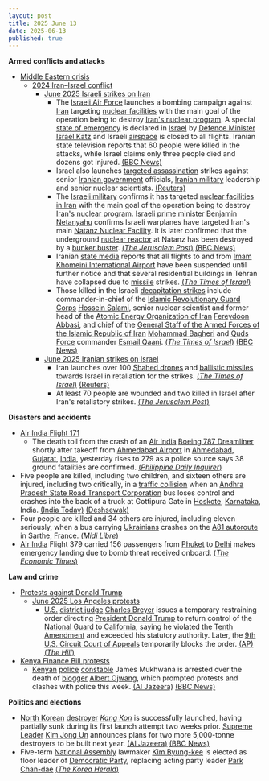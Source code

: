 ```yaml
---
layout: post
title: 2025 June 13
date: 2025-06-13
published: true
---
```



**Armed conflicts and attacks**

* [Middle Eastern crisis](https://en.wikipedia.org/wiki/Middle_Eastern_crisis_%282023%E2%80%93present%29 "Middle Eastern crisis (2023–present)")
  + [2024 Iran–Israel conflict](https://en.wikipedia.org/wiki/2024_Iran%E2%80%93Israel_conflict "2024 Iran–Israel conflict")
    - [June 2025 Israeli strikes on Iran](https://en.wikipedia.org/wiki/June_2025_Israeli_strikes_on_Iran "June 2025 Israeli strikes on Iran")
      * The [Israeli Air Force](https://en.wikipedia.org/wiki/Israeli_Air_Force "Israeli Air Force") launches a bombing campaign against [Iran](https://en.wikipedia.org/wiki/Iran "Iran") targeting [nuclear facilities](https://en.wikipedia.org/wiki/Nuclear_facilities_in_Iran "Nuclear facilities in Iran") with the main goal of the operation being to destroy [Iran's nuclear program](https://en.wikipedia.org/wiki/Nuclear_program_of_Iran "Nuclear program of Iran"). A special [state of emergency](https://en.wikipedia.org/wiki/State_of_emergency "State of emergency") is declared in [Israel](https://en.wikipedia.org/wiki/Israel "Israel") by [Defence Minister](https://en.wikipedia.org/wiki/Ministry_of_Defense_%28Israel%29 "Ministry of Defense (Israel)") [Israel Katz](https://en.wikipedia.org/wiki/Israel_Katz "Israel Katz") and Israeli [airspace](https://en.wikipedia.org/wiki/Airspace "Airspace") is closed to all flights. Iranian state television reports that 60 people were killed in the attacks, while Israel claims only three people died and dozens got injured. [(BBC News)](https://www.bbc.co.uk/news/live/c93ydeqyq71t)
      * Israel also launches [targeted assassination](https://en.wikipedia.org/wiki/Targeted_killing "Targeted killing") strikes against senior [Iranian government](https://en.wikipedia.org/wiki/Government_of_Iran "Government of Iran") officials, [Iranian military](https://en.wikipedia.org/wiki/Islamic_Republic_of_Iran_Armed_Forces "Islamic Republic of Iran Armed Forces") leadership and senior nuclear scientists. [(Reuters)](https://www.reuters.com/world/middle-east/israeli-strike-likely-killed-iranian-chief-staff-top-nuclear-scientists-official-2025-06-13/)
      * The [Israeli military](https://en.wikipedia.org/wiki/Israel_Defense_Forces "Israel Defense Forces") confirms it has targeted [nuclear facilities in Iran](https://en.wikipedia.org/wiki/Nuclear_facilities_in_Iran "Nuclear facilities in Iran") with the main goal of the operation being to destroy [Iran's nuclear program](https://en.wikipedia.org/wiki/Nuclear_program_of_Iran "Nuclear program of Iran"). [Israeli prime minister](https://en.wikipedia.org/wiki/Prime_Minister_of_Israel "Prime Minister of Israel") [Benjamin Netanyahu](https://en.wikipedia.org/wiki/Benjamin_Netanyahu "Benjamin Netanyahu") confirms Israeli warplanes have targeted Iran's main [Natanz Nuclear Facility](https://en.wikipedia.org/wiki/Natanz_Nuclear_Facility "Natanz Nuclear Facility"). It is later confirmed that the underground [nuclear reactor](https://en.wikipedia.org/wiki/Nuclear_reactor "Nuclear reactor") at Natanz has been destroyed by a [bunker buster](https://en.wikipedia.org/wiki/Bunker_buster "Bunker buster"). [(*The Jerusalem Post*)](https://www.jpost.com/middle-east/iran-news/article-857603) [(BBC News)](https://www.bbc.co.uk/news/live/c93ydeqyq71t)
      * Iranian [state media](https://en.wikipedia.org/wiki/State_media "State media") reports that all flights to and from [Imam Khomeini International Airport](https://en.wikipedia.org/wiki/Imam_Khomeini_International_Airport "Imam Khomeini International Airport") have been suspended until further notice and that several residential buildings in Tehran have collapsed due to [missile](https://en.wikipedia.org/wiki/Missile "Missile") strikes. [(*The Times of Israel*)](https://www.timesofisrael.com/liveblog-june-12-2025/)
      * Those killed in the Israeli [decapitation strikes](https://en.wikipedia.org/wiki/Decapitation_%28military_strategy%29 "Decapitation (military strategy)") include commander-in-chief of the [Islamic Revolutionary Guard Corps](https://en.wikipedia.org/wiki/Islamic_Revolutionary_Guard_Corps "Islamic Revolutionary Guard Corps") [Hossein Salami](https://en.wikipedia.org/wiki/Hossein_Salami "Hossein Salami"), senior nuclear scientist and former head of the [Atomic Energy Organization of Iran](https://en.wikipedia.org/wiki/Atomic_Energy_Organization_of_Iran "Atomic Energy Organization of Iran") [Fereydoon Abbasi](https://en.wikipedia.org/wiki/Fereydoon_Abbasi "Fereydoon Abbasi"), and chief of the [General Staff of the Armed Forces of the Islamic Republic of Iran](https://en.wikipedia.org/wiki/General_Staff_of_the_Armed_Forces_of_the_Islamic_Republic_of_Iran "General Staff of the Armed Forces of the Islamic Republic of Iran") [Mohammad Bagheri](https://en.wikipedia.org/wiki/Mohammad_Bagheri_%28general%29 "Mohammad Bagheri (general)") and [Quds Force](https://en.wikipedia.org/wiki/Quds_Force "Quds Force") commander [Esmail Qaani](https://en.wikipedia.org/wiki/Esmail_Qaani "Esmail Qaani"). [(*The Times of Israel*)](https://www.timesofisrael.com/liveblog_entry/report-head-of-irans-elite-quds-force-killed-in-israeli-strike/) [(BBC News)](https://www.bbc.co.uk/news/live/c93ydeqyq71t)
    - [June 2025 Iranian strikes on Israel](https://en.wikipedia.org/wiki/June_2025_Iranian_strikes_on_Israel "June 2025 Iranian strikes on Israel")
      * Iran launches over 100 [Shahed drones](https://en.wikipedia.org/wiki/Shahed_drones "Shahed drones") and [ballistic missiles](https://en.wikipedia.org/wiki/Iran%27s_ballistic_missiles_program "Iran's ballistic missiles program") towards Israel in retaliation for the strikes. [(*The Times of Israel*)](https://www.timesofisrael.com/liveblog_entry/over-100-drones-launched-by-iran-at-israel-in-last-few-hours-idf-working-to-shoot-them-down/) [(Reuters)](https://www.reuters.com/world/middle-east/israel-says-it-strikes-iran-amid-nuclear-tensions-2025-06-13/)
      * At least 70 people are wounded and two killed in Israel after Iran's retaliatory strikes. [(*The Jerusalem Post*)](https://www.jpost.com/israel-news/2025-06-12/live-updates-857426)

**Disasters and accidents**

* [Air India Flight 171](https://en.wikipedia.org/wiki/Air_India_Flight_171 "Air India Flight 171")
  + The death toll from the crash of an [Air India](https://en.wikipedia.org/wiki/Air_India "Air India") [Boeing 787 Dreamliner](https://en.wikipedia.org/wiki/Boeing_787_Dreamliner "Boeing 787 Dreamliner") shortly after takeoff from [Ahmedabad Airport](https://en.wikipedia.org/wiki/Ahmedabad_Airport "Ahmedabad Airport") in [Ahmedabad](https://en.wikipedia.org/wiki/Ahmedabad "Ahmedabad"), [Gujarat](https://en.wikipedia.org/wiki/Gujarat "Gujarat"), [India](https://en.wikipedia.org/wiki/India "India"), yesterday rises to 279 as a police source says 38 ground fatalities are confirmed. [(*Philippine Daily Inquirer*)](https://globalnation.inquirer.net/280474/india-plane-crash-death-toll-rises-to-279)
* Five people are killed, including two children, and sixteen others are injured, including two critically, in a [traffic collision](https://en.wikipedia.org/wiki/Traffic_collision "Traffic collision") when an [Andhra Pradesh State Road Transport Corporation](https://en.wikipedia.org/wiki/Andhra_Pradesh_State_Road_Transport_Corporation "Andhra Pradesh State Road Transport Corporation") bus loses control and crashes into the back of a truck at Gottipura Gate in [Hoskote](https://en.wikipedia.org/wiki/Hoskote "Hoskote"), [Karnataka](https://en.wikipedia.org/wiki/Karnataka "Karnataka"), India. [(India Today)](https://timesofindia.indiatimes.com/city/bengaluru/drowsy-driver-rams-bus-with-30-onboard-into-truck-in-hoskote-5-killed-16-injured/articleshow/121837207.cms) [(Deshsewak)](https://www.deshsewak.org/english/news/201906)
* Four people are killed and 34 others are injured, including eleven seriously, when a bus carrying [Ukrainians](https://en.wikipedia.org/wiki/Ukrainians "Ukrainians") crashes on the [A81 autoroute](https://en.wikipedia.org/wiki/A81_autoroute "A81 autoroute") in [Sarthe](https://en.wikipedia.org/wiki/Sarthe "Sarthe"), [France](https://en.wikipedia.org/wiki/France "France"). [(*Midi Libre*)](https://www.midilibre.fr/2025/06/13/dramatique-accident-de-car-quatre-morts-dans-un-bus-qui-transportait-des-ados-et-adultes-ukrainiens-12759891.php)
* [Air India](https://en.wikipedia.org/wiki/Air_India "Air India") Flight 379 carried 156 passengers from [Phuket](https://en.wikipedia.org/wiki/Phuket "Phuket") to [Delhi](https://en.wikipedia.org/wiki/Delhi "Delhi") makes emergency landing due to bomb threat received onboard. [(*The Economic Times*)](https://m.economictimes.com/nri/latest-updates/air-india-flight-from-phuket-to-delhi-makes-emergency-landing-after-bomb-threat/articleshow/121819818.cms)

**Law and crime**

* [Protests against Donald Trump](https://en.wikipedia.org/wiki/Protests_against_Donald_Trump "Protests against Donald Trump")
  + [June 2025 Los Angeles protests](https://en.wikipedia.org/wiki/June_2025_Los_Angeles_protests "June 2025 Los Angeles protests")
    - [U.S.](https://en.wikipedia.org/wiki/U.S. "U.S.") [district judge](https://en.wikipedia.org/wiki/United_States_federal_judge "United States federal judge") [Charles Breyer](https://en.wikipedia.org/wiki/Charles_Breyer "Charles Breyer") issues a temporary restraining order directing [President Donald Trump](https://en.wikipedia.org/wiki/Second_presidency_of_Donald_Trump "Second presidency of Donald Trump") to return control of the [National Guard](https://en.wikipedia.org/wiki/California_National_Guard "California National Guard") to [California](https://en.wikipedia.org/wiki/California "California"), saying he violated the [Tenth Amendment](https://en.wikipedia.org/wiki/Tenth_Amendment_to_the_United_States_Constitution "Tenth Amendment to the United States Constitution") and exceeded his statutory authority. Later, the [9th U.S. Circuit Court of Appeals](https://en.wikipedia.org/wiki/United_States_Court_of_Appeals_for_the_Ninth_Circuit "United States Court of Appeals for the Ninth Circuit") temporarily blocks the order. [(AP)](https://apnews.com/article/california-immigration-national-guard-newsom-trump-lawsuit-aedf8cdd95ee899c9559d5e54a2e4833) [(*The Hill*)](https://thehill.com/regulation/court-battles/5348353-appeals-court-temporarily-lifts-judges-block-on-trumps-national-guard-deployment/)
* [Kenya Finance Bill protests](https://en.wikipedia.org/wiki/Kenya_Finance_Bill_protests "Kenya Finance Bill protests")
  + [Kenyan](https://en.wikipedia.org/wiki/Kenya "Kenya") [police](https://en.wikipedia.org/wiki/Kenya_Police "Kenya Police") [constable](https://en.wikipedia.org/wiki/Constable "Constable") James Mukhwana is arrested over the death of [blogger](https://en.wikipedia.org/wiki/Blog "Blog") [Albert Ojwang](https://en.wikipedia.org/wiki/Death_of_Albert_Ojwang "Death of Albert Ojwang"), which prompted protests and clashes with police this week. [(Al Jazeera)](https://www.aljazeera.com/news/2025/6/13/kenya-police-officer-arrested-over-bloggers-death-in-custody) [(BBC News)](https://www.bbc.co.uk/news/articles/cq54vl9wl77o)

**Politics and elections**

* [North Korean](https://en.wikipedia.org/wiki/North_Korea "North Korea") [destroyer](https://en.wikipedia.org/wiki/Destroyer "Destroyer") [*Kang Kon*](https://en.wikipedia.org/wiki/North_Korean_destroyer_Kang_Kon "North Korean destroyer Kang Kon") is successfully launched, having partially sunk during its first launch attempt two weeks prior. [Supreme Leader](https://en.wikipedia.org/wiki/Supreme_Leader_%28North_Korean_title%29 "Supreme Leader (North Korean title)") [Kim Jong Un](https://en.wikipedia.org/wiki/Kim_Jong_Un "Kim Jong Un") announces plans for two more 5,000-tonne destroyers to be built next year. [(Al Jazeera)](https://www.aljazeera.com/news/2025/6/13/n-koreas-kim-eyes-more-warships-as-damaged-destroyer) [(BBC News)](https://www.bbc.co.uk/news/articles/c1mgd0252kpo)
* Five-term [National Assembly](https://en.wikipedia.org/wiki/National_Assembly_%28South_Korea%29 "National Assembly (South Korea)") lawmaker [Kim Byung-kee](https://en.wikipedia.org/wiki/Kim_Byung-kee "Kim Byung-kee") is elected as floor leader of [Democratic Party](https://en.wikipedia.org/wiki/Democratic_Party_%28South_Korea%2C_2015%29 "Democratic Party (South Korea, 2015)"), replacing acting party leader [Park Chan-dae](https://en.wikipedia.org/wiki/Park_Chan-dae_%28politician%29 "Park Chan-dae (politician)") [(*The Korea Herald*)](https://m.koreaherald.com/article/10508942)

